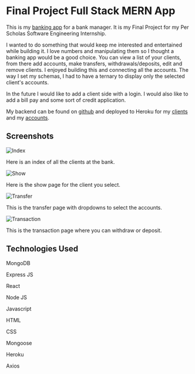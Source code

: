 # Final Project Full Stack MERN App

This is my [banking app](https://mrbank.herokuapp.com/) for a bank manager. It is my Final Project for my Per Scholas Software Engineering Internship.

I wanted to do something that would keep me interested and entertained while building it. I love numbers and manipulating them so I thought a banking app would be a good choice. You can view a list of your clients, from there add accounts, make transfers, withdrawals/deposits, edit and remove clients. I enjoyed building this and connecting all the accounts. The way I set my schemas, I had to have a ternary to display only the selected client's accounts.

In the future I would like to add a client side with a login. I would also like to add a bill pay and some sort of credit application.

My backend can be found on [github](https://github.com/mbrector/bank_api) and deployed to Heroku for my [clients](https://mrbank-api.herokuapp.com/clients) and my [accounts](https://mrbank-api.herokuapp.com/accounts).

## Screenshots

![Index](/bank/src/images/index.jpg)

Here is an index of all the clients at the bank.

![Show](/bank/src/images/show.jpg)

Here is the show page for the client you select.

![Transfer](/bank/src/images/transfer.jpg)

This is the transfer page with dropdowns to select the accounts.

![Transaction](/bank/src/images/transaction.jpg)

This is the transaction page where you can withdraw or deposit.

## Technologies Used

MongoDB  

Express JS

React

Node JS  

Javascript  

HTML

CSS  

Mongoose  

Heroku

Axios 
